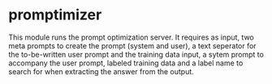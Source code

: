 # promptimizer
This module runs the prompt optimization server.
It requires as input, two meta prompts to create the prompt (system and user), a text seperator for the to-be-written user prompt and the training data input, a sytem prompt to accompany the user prompt, labeled training data and a label name to search for when extracting the answer from the output.





